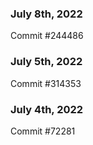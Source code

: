 ### July 8th, 2022

Commit #244486

### July 5th, 2022

Commit #314353


### July 4th, 2022

Commit #72281
